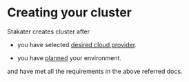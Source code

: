 # Creating your cluster

Stakater creates cluster after

- you have selected [desired cloud provider](../about/cloud-providers/overview.md).

- you have [planned](./planning.md) your environment.

and have met all the requirements in the above referred docs.
